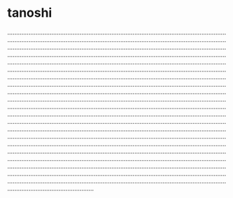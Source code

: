 # tanoshi

.............................................................................................................................................................................................................................................................................................................................................................................................................................................................................................................................................................................................................................................................................................................................................................................................................................................................................................................................................................................................................................................................................................................................................................................................................................................................................................................................................................................................................................................................................................................................................................................................................................................................................................................................................................................................................................................................................................................................................................................................................................................................................................................................................................................................................................................................................................................................................................................................................................................................................................................................................................................................................................................................................................................................................................